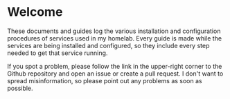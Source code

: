 # Welcome

These documents and guides log the various installation and configuration procedures of services used in my homelab. Every guide is made while the services are being installed and configured, so they include every step needed to get that service running.

If you spot a problem, please follow the link in the upper-right corner to the Github repository and open an issue or create a pull request. I don't want to spread misinformation, so please point out any problems as soon as possible.